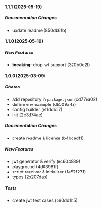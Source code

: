 #### 1.1.1 (2025-05-19)

##### Documentation Changes

*  update readme (850db6fb)

#### 1.1.0 (2025-05-19)

##### New Features

* **breaking:**  drop jwt support (320b0e2f)

#### 1.0.0 (2025-03-09)

##### Chores

*  add repository in `package.json` (cd77ea02)
*  define env example (db509a4a)
*  config builder (e11ddb57)
*  init (2e3d74ae)

##### Documentation Changes

*  create readme & license (b4bdedf1)

##### New Features

*  jwt generator & verify (ec604989)
*  playground (4d03981f)
*  script resolver & initializer (1e52f271)
*  types (2b207dab)

##### Tests

*  create jwt test cases (b60dd1b5)

